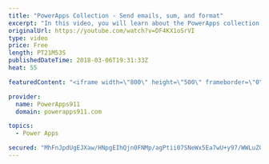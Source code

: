 ```yaml
---
title: "PowerApps Collection - Send emails, sum, and format"
excerpt: "In this video, you will learn about the PowerApps collection. The first video covered the basics so this video build upon that with how to send an email of the entire collection, how to use Sum, CountRows, and CountIf, and then finally some formatting tricks.   Content includes: * Office365.SendEmail"
originalUrl: https://youtube.com/watch?v=DF4KX1oSrVI
type: video
price: Free
length: PT21M53S
publishedDateTime: 2018-03-06T19:31:33Z
heat: 55

featuredContent: "<iframe width=\"800\" height=\"500\" frameborder=\"0\" src=\"https://www.youtube.com/embed/DF4KX1oSrVI\" allow=\"accelerometer; autoplay; encrypted-media; gyroscope; picture-in-picture\" allowfullscreen></iframe>"

provider:
  name: PowerApps911
  domain: powerapps911.com

topics:
  - Power Apps

secured: "MhFnJpdUgEJXaw/HNpgEIhQjn0FNMp/agPtii07SNeWx5Ea7wU+y97/WWLuZGuyxy0osF06EGluVCglc7PEMwTMu5Yv0z5r1aLdBnXfq2H1hoc3U3tovbrpt7lEwH3u8Mo3EKAv0EgyLoX4ket1AaM8cRLkkRcsKkHQODQShhYxg65le+w0Y5FZ7bXzpnPcJDRkBwHBnpjWIgenmrxK8c3zjARdSIYWQUhqOUKrDCecWBKRahQtEVEL8t1ZLUQdy9qcJuXSMjApiWoIXO1yCVPuEh7Drco9z1eDSqVDpG6eXspwqMbjhU2l422Y4iBaILcrvH+MJEvyKir83uJOu/kZOdfUFSQrwodmqd0UWQY2yphKFCsMyQsD/d3LOGtMpbG74wddDdAYKYvU3lsvh5w==;Bgt6cqDwvw5lVnh2NU7q2Q=="
---
```


